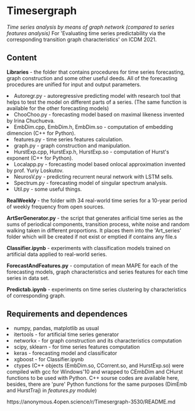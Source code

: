 # Timesergraph
<I>Time series analysis by means of graph network (compared to series features analysis)</I> For 'Evaluating time series predictability via
the corresponding transition graph characteristics' on  ICDM 2021.
</p>

<H2>Content</H2>
<B>Libraries</B> - the folder that contains procedures for time series forecasting, graph construction and some other useful deeds. All of the forecasting procedures are unified for input and output parameters. </p>
<p>
<LI>Autoregr.py - autoregressive predicting model with research tool that helps to test the model on different parts of a series. (The same function is available for the other forecasting models)</LI>
<LI>ChooChoo.py - forecasting model based on maximal likeness invented by Irina Chuchueva. </LI>
<LI>EmbDim.cpp, EmbDim.h, EmbDim.so - computation of embedding dimencion (C++ for Python). </LI>
<LI>features.py - time series features calculation. </LI>
<LI>graph.py - graph construction and manipulation. </LI>
<LI>HurstExp.cpp, HurstExp.h, HurstExp.so - computation of Hurst's exponent (C++ for Python). </LI>
<LI>Localapp.py - forecasting model based onlocal approximation invented by prof. Yuriy Loskutov. </LI>
<LI>NeurosV.py - predicting recurrent neural network with LSTM sells.</LI>
<LI>Spectrum.py - forecasting model of singular spectrum analysis. </LI>
<LI>Util.py - some useful things. </LI>
</p>
<B>RealWeekly</B> - the folder with 34 real-world time series for a 10-year period of weekly frequency from open sources.</p>
<B>ArtSerGenerator.py</B> - the script that generates arificial time series as the sums of periodical components, transition process, white noise and random walking taken in different proportions. It places them into the 'Art_series' folder which will be created if not exist or emptied if contains any file.s</p>
<B>Classifier.ipynb</B> - experiments with classification models trained on artificial data applied to real-world series.</p>
<B>ForecastAndFeatures.py</B> - computation of mean MAPE for each of the forecasting models, graph characteristics and series features for each time series in data set.</p>
<B>Predictab.ipynb</B> - experiments on time series clustering by characteristics of corresponding graph.</p>
<H2>Requirements and dependences</H2>
<LI>numpy, pandas, matplotlib as usual</LI>
<LI>itertools - for artificial time series generator</LI>
<LI>networkx - for graph construction and its characteristics computation</LI>
<LI>scipy, sklearn - for time series features computation</LI>
<LI>keras - forecasting model and classificator</LI>
<LI>xgboost - for Classifier.ipynb</LI>
<LI>ctypes (C++ objects (EmbDim.so, CCorrent.so, and HurstExp.so) were compiled with gcc for Windows'10 and wrapped to CEmbDim and CНurst functions to be used with Python. C++ sourse codes are available here, besides, there are 'pure' Python functions for the same purposes (DimEmb and HurstTraj) in <I>features.py</I> module) </LI>
</p>
https://anonymous.4open.science/r/Timesergraph-3530/README.md
